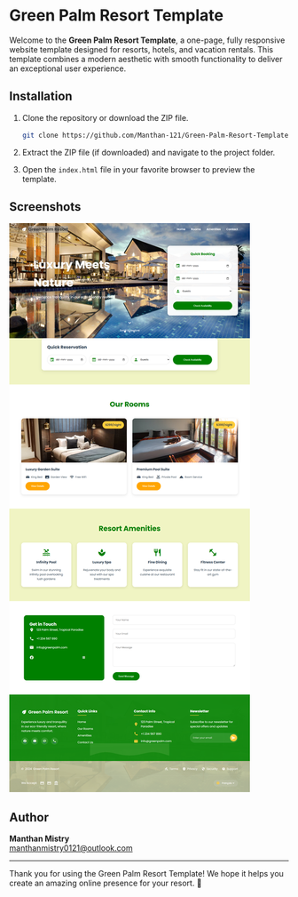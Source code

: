 # Green Palm Resort Template

Welcome to the **Green Palm Resort Template**, a one-page, fully responsive website template designed for resorts, hotels, and vacation rentals. This template combines a modern aesthetic with smooth functionality to deliver an exceptional user experience.

## Installation

1. Clone the repository or download the ZIP file.

   ```bash
   git clone https://github.com/Manthan-121/Green-Palm-Resort-Template.git
   ```

2. Extract the ZIP file (if downloaded) and navigate to the project folder.
3. Open the `index.html` file in your favorite browser to preview the template.

## Screenshots

![Screenshot ](SS/Green%20Palm%20Resort.png)

## Author

**Manthan Mistry**    
manthanmistry0121@outlook.com 

---

Thank you for using the Green Palm Resort Template! We hope it helps you create an amazing online presence for your resort. 🌴
